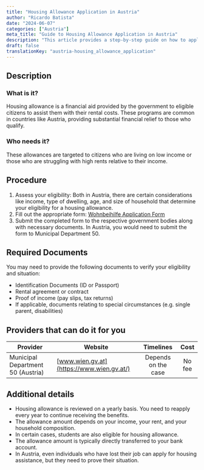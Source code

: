 ```yaml
---
title: "Housing Allowance Application in Austria"
author: "Ricardo Batista"
date: "2024-06-07"
categories: ["Austria"]
meta_title: "Guide to Housing Allowance Application in Austria"
description: "This article provides a step-by-step guide on how to apply for a housing allowance in Austria"
draft: false
translationKey: "austria-housing_allowance_application"
---
```


## Description
### What is it?
Housing allowance is a financial aid provided by the government to eligible citizens to assist them with their rental costs. These programs are common in countries like Austria, providing substantial financial relief to those who qualify.

### Who needs it?
These allowances are targeted to citizens who are living on low income or those who are struggling with high rents relative to their income.

## Procedure
1. Assess your eligibility: Both in Austria, there are certain considerations like income, type of dwelling, age, and size of household that determine your eligibility for a housing allowance.
2. Fill out the appropriate form: [Wohnbeihilfe Application Form](http://www.wien.gv.at)
3. Submit the completed form to the respective government bodies along with necessary documents. In Austria, you would need to submit the form to Municipal Department 50.

## Required Documents
You may need to provide the following documents to verify your eligibility and situation:
- Identification Documents (ID or Passport)
- Rental agreement or contract
- Proof of income (pay slips, tax returns)
- If applicable, documents relating to special circumstances (e.g. single parent, disabilities)

## Providers that can do it for you

| Provider        |     Website     |     Timelines    |       Cost      |
| --------------- | --------------- |  :-------------: | :-------------: |
| Municipal Department 50 (Austria) | [www.wien.gv.at](https://www.wien.gv.at/) |  Depends on the case |   No fee  |

## Additional details
- Housing allowance is reviewed on a yearly basis. You need to reapply every year to continue receiving the benefits.
- The allowance amount depends on your income, your rent, and your household composition.
- In certain cases, students are also eligible for housing allowance.
- The allowance amount is typically directly transferred to your bank account.
- In Austria, even individuals who have lost their job can apply for housing assistance, but they need to prove their situation.